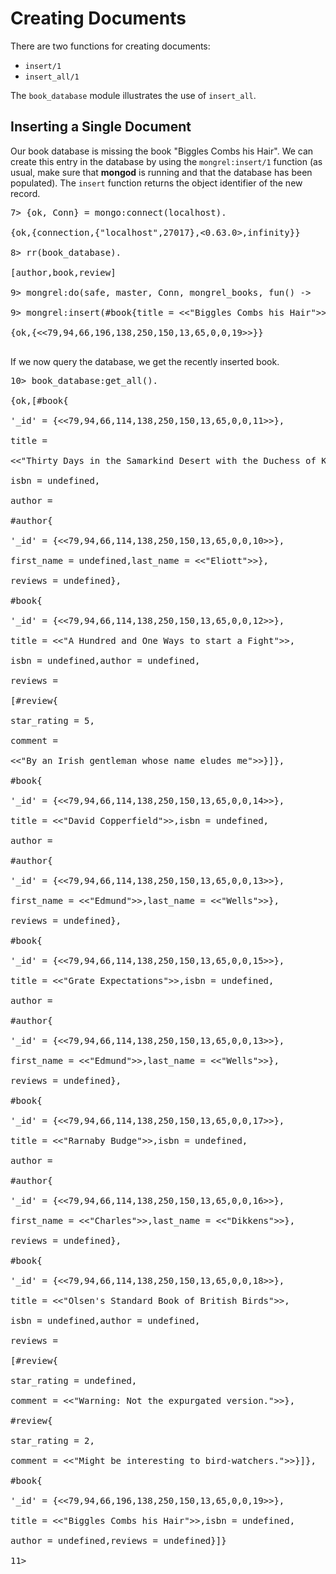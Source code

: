 # Creating Documents #

There are two functions for creating documents:
  * `insert/1`
  * `insert_all/1`

The `book_database` module illustrates the use of `insert_all`.

## Inserting a Single Document ##
Our book database is missing the book "Biggles Combs his Hair". We can create this entry in the database by using the `mongrel:insert/1` function (as usual, make sure that **mongod** is running and that the database has been populated). The `insert` function returns the object identifier of the new record.

<pre>
7> {ok, Conn} = mongo:connect(localhost).<br>
{ok,{connection,{"localhost",27017},<0.63.0>,infinity}}<br>
8> rr(book_database).<br>
[author,book,review]<br>
9> mongrel:do(safe, master, Conn, mongrel_books, fun() -><br>
9> mongrel:insert(#book{title = <<"Biggles Combs his Hair">>}) end).<br>
{ok,{<<79,94,66,196,138,250,150,13,65,0,0,19>>}}<br>
</pre>

If we now query the database, we get the recently inserted book.

<pre>
10> book_database:get_all().<br>
{ok,[#book{<br>
'_id' = {<<79,94,66,114,138,250,150,13,65,0,0,11>>},<br>
title =<br>
<<"Thirty Days in the Samarkind Desert with the Duchess of Kent">>,<br>
isbn = undefined,<br>
author =<br>
#author{<br>
'_id' = {<<79,94,66,114,138,250,150,13,65,0,0,10>>},<br>
first_name = undefined,last_name = <<"Eliott">>},<br>
reviews = undefined},<br>
#book{<br>
'_id' = {<<79,94,66,114,138,250,150,13,65,0,0,12>>},<br>
title = <<"A Hundred and One Ways to start a Fight">>,<br>
isbn = undefined,author = undefined,<br>
reviews =<br>
[#review{<br>
star_rating = 5,<br>
comment =<br>
<<"By an Irish gentleman whose name eludes me">>}]},<br>
#book{<br>
'_id' = {<<79,94,66,114,138,250,150,13,65,0,0,14>>},<br>
title = <<"David Copperfield">>,isbn = undefined,<br>
author =<br>
#author{<br>
'_id' = {<<79,94,66,114,138,250,150,13,65,0,0,13>>},<br>
first_name = <<"Edmund">>,last_name = <<"Wells">>},<br>
reviews = undefined},<br>
#book{<br>
'_id' = {<<79,94,66,114,138,250,150,13,65,0,0,15>>},<br>
title = <<"Grate Expectations">>,isbn = undefined,<br>
author =<br>
#author{<br>
'_id' = {<<79,94,66,114,138,250,150,13,65,0,0,13>>},<br>
first_name = <<"Edmund">>,last_name = <<"Wells">>},<br>
reviews = undefined},<br>
#book{<br>
'_id' = {<<79,94,66,114,138,250,150,13,65,0,0,17>>},<br>
title = <<"Rarnaby Budge">>,isbn = undefined,<br>
author =<br>
#author{<br>
'_id' = {<<79,94,66,114,138,250,150,13,65,0,0,16>>},<br>
first_name = <<"Charles">>,last_name = <<"Dikkens">>},<br>
reviews = undefined},<br>
#book{<br>
'_id' = {<<79,94,66,114,138,250,150,13,65,0,0,18>>},<br>
title = <<"Olsen's Standard Book of British Birds">>,<br>
isbn = undefined,author = undefined,<br>
reviews =<br>
[#review{<br>
star_rating = undefined,<br>
comment = <<"Warning: Not the expurgated version.">>},<br>
#review{<br>
star_rating = 2,<br>
comment = <<"Might be interesting to bird-watchers.">>}]},<br>
#book{<br>
'_id' = {<<79,94,66,196,138,250,150,13,65,0,0,19>>},<br>
title = <<"Biggles Combs his Hair">>,isbn = undefined,<br>
author = undefined,reviews = undefined}]}<br>
11><br>
</pre>